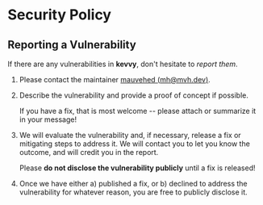 # Security Policy

## Reporting a Vulnerability

If there are any vulnerabilities in **kevvy**, don't hesitate to _report them_.

1. Please contact the maintainer [mauvehed (mh@mvh.dev)](mailto:mh@mvh.dev).
2. Describe the vulnerability and provide a proof of concept if possible.

   If you have a fix, that is most welcome -- please attach or summarize it in your message!

3. We will evaluate the vulnerability and, if necessary, release a fix or mitigating steps to address it. We will contact you to let you know the outcome, and will credit you in the report.

   Please **do not disclose the vulnerability publicly** until a fix is released!

4. Once we have either a) published a fix, or b) declined to address the vulnerability for whatever reason, you are free to publicly disclose it.
